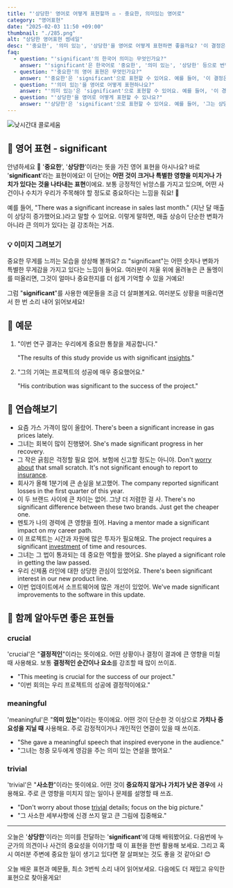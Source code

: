 ```yaml
---
title: "'상당한' 영어로 어떻게 표현할까 ⚖️ - 중요한, 의미있는 영어로"
category: "영어표현"
date: "2025-02-03 11:50 +09:00"
thumbnail: "./285.png"
alt: "상당한 영어표현 썸네일"
desc: "'중요한', '의미 있는', '상당한'을 영어로 어떻게 표현하면 좋을까요? '이 결정은 정말 중요한 거야', '이 경험은 나에게 의미 있는 시간이었어' 등을 영어로 표현하는 법을 배워봅시다. 다양한 예문을 통해서 연습하고 본인의 표현으로 만들어 보세요."
faq:
  - question: "'significant'의 한국어 의미는 무엇인가요?"
    answer: "'significant'은 한국어로 '중요한', '의미 있는', '상당한' 등으로 번역될 수 있어요."
  - question: "'중요한'의 영어 표현은 무엇인가요?"
    answer: "'중요한'은 'significant'으로 표현할 수 있어요. 예를 들어, '이 결정은 정말 중요한 거야'는 'This decision is really significant'로 말할 수 있어요."
  - question: "'의미 있는'을 영어로 어떻게 표현하나요?"
    answer: "'의미 있는'은 'significant'으로 표현할 수 있어요. 예를 들어, '이 경험은 나에게 의미 있는 시간이었어'는 'This experience was a significant time for me'로 표현할 수 있어요."
  - question: "'상당한'을 영어로 어떻게 표현할 수 있나요?"
    answer: "'상당한'은 'significant'으로 표현할 수 있어요. 예를 들어, '그는 상당한 성과를 거두었어'는 'He achieved significant results'로 말할 수 있어요."
---
```


![낮시간대 콜로세움](./285-1.jpg)

## 🌟 영어 표현 - significant

안녕하세요 👋 '**중요한**', '**상당한**'이라는 뜻을 가진 영어 표현을 아시나요? 바로 '**significant**'라는 표현이에요! 이 단어는 **어떤 것이 크거나 특별한 영향을 미치거나 가치가 있다는 것을 나타내는 표현**이에요. 보통 긍정적인 뉘앙스를 가지고 있으며, 어떤 사건이나 수치가 우리가 주목해야 할 정도로 중요하다는 느낌을 줘요! 🌟

예를 들어, "There was a significant increase in sales last month." (지난 달 매출이 상당히 증가했어요.)라고 말할 수 있어요. 이렇게 말하면, 매출 상승이 단순한 변화가 아니라 큰 의미가 있다는 걸 강조하는 거죠.

### 💡 이미지 그려보기

중요한 무게를 느끼는 모습을 상상해 볼까요? ⚖️ "significant"는 어떤 숫자나 변화가 특별한 무게감을 가지고 있다는 느낌이 들어요. 여러분이 저울 위에 올려놓은 큰 돌멩이를 떠올리면, 그것이 얼마나 중요한지를 더 쉽게 기억할 수 있을 거예요!

그럼 "**significant**"를 사용한 예문들을 조금 더 살펴볼게요. 여러분도 상황을 떠올리면서 한 번 소리 내어 읽어보세요!

## 📖 예문

1. "이번 연구 결과는 우리에게 중요한 통찰을 제공합니다."

   "The results of this study provide us with significant [insights](/blog/in-english/357.insight/)."

2. "그의 기여는 프로젝트의 성공에 매우 중요했어요."

   "His contribution was significant to the success of the project."

## 💬 연습해보기

<ul data-interactive-list>
  <li data-interactive-item>
    <span data-toggler>요즘 가스 가격이 많이 올랐어.</span>
    <span data-answer>There's been a significant increase in gas prices lately.</span>
  </li>
  <li data-interactive-item>
    <span data-toggler>그녀는 회복이 많이 진행됐어.</span>
    <span data-answer>She's made significant progress in her recovery.</span>
  </li>
  <li data-interactive-item>
    <span data-toggler>그 작은 긁힘은 걱정할 필요 없어. 보험에 신고할 정도는 아니야.</span>
    <span data-answer>Don't <a href="/blog/in-english/209.worry-about/">worry about</a> that small scratch. It's not significant enough to report to <a href="/blog/in-english/580.insurance/">insurance</a>.</span>
  </li>
  <li data-interactive-item>
    <span data-toggler>회사가 올해 1분기에 큰 손실을 보고했어.</span>
    <span data-answer>The company reported significant losses in the first quarter of this year.</span>
  </li>
  <li data-interactive-item>
    <span data-toggler>이 두 브랜드 사이에 큰 차이는 없어. 그냥 더 저렴한 걸 사.</span>
    <span data-answer>There's no significant difference between these two brands. Just get the cheaper one.</span>
  </li>
  <li data-interactive-item>
    <span data-toggler>멘토가 나의 경력에 큰 영향을 줬어.</span>
    <span data-answer>Having a mentor made a significant impact on my career path.</span>
  </li>
  <li data-interactive-item>
    <span data-toggler>이 프로젝트는 시간과 자원에 많은 투자가 필요해요.</span>
    <span data-answer>The project requires a significant <a href="/blog/in-english/414.investment/">investment</a> of time and resources.</span>
  </li>
  <li data-interactive-item>
    <span data-toggler>그녀는 그 법이 통과되는 데 중요한 역할을 했어요.</span>
    <span data-answer>She played a significant role in getting the law passed.</span>
  </li>
  <li data-interactive-item>
    <span data-toggler>우리 신제품 라인에 대한 상당한 관심이 있었어요.</span>
    <span data-answer>There's been significant interest in our new product line.</span>
  </li>
  <li data-interactive-item>
    <span data-toggler>이번 업데이트에서 소프트웨어에 많은 개선이 있었어.</span>
    <span data-answer>We've made significant improvements to the software in this update.</span>
  </li>
</ul>

## 🤝 함께 알아두면 좋은 표현들

### crucial

'crucial'은 "**결정적인**"이라는 뜻이에요. 어떤 상황이나 결정이 결과에 큰 영향을 미칠 때 사용해요. 보통 **결정적인 순간이나 요소**를 강조할 때 많이 쓰이죠.

- "This meeting is crucial for the success of our project."
- "이번 회의는 우리 프로젝트의 성공에 결정적이에요."

### meaningful

'meaningful'은 "**의미 있는**"이라는 뜻이에요. 어떤 것이 단순한 것 이상으로 **가치나 중요성을 지닐 때** 사용해요. 주로 감정적이거나 개인적인 연결이 있을 때 쓰이죠.

- "She gave a meaningful speech that inspired everyone in the audience."
- "그녀는 청중 모두에게 영감을 주는 의미 있는 연설을 했어요."

### trivial

'trivial'은 "**사소한**"이라는 뜻이에요. 어떤 것이 **중요하지 않거나 가치가 낮은 경우**에 사용해요. 주로 큰 영향을 미치지 않는 일이나 문제를 설명할 때 쓰죠.

- "Don't worry about those [trivial](/blog/in-english/176.trivial/) details; focus on the big picture."
- "그 사소한 세부사항에 신경 쓰지 말고 큰 그림에 집중해요."

---

오늘은 '**상당한**'이라는 의미를 전달하는 '**significant**'에 대해 배워봤어요. 다음번에 누군가의 의견이나 사건의 중요성을 이야기할 때 이 표현을 한번 활용해 보세요. 그리고 혹시 여러분 주변에 중요한 일이 생기고 있다면 잘 살펴보는 것도 좋을 것 같아요! 😊

오늘 배운 표현과 예문들, 최소 3번씩 소리 내어 읽어보세요. 다음에도 더 재밌고 유익한 표현으로 찾아올게요!
